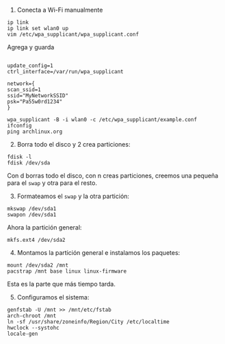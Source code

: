 1. Conecta a Wi-Fi manualmente
```
ip link
ip link set wlan0 up
vim /etc/wpa_supplicant/wpa_supplicant.conf
```
Agrega y guarda
 ```

update_config=1
ctrl_interface=/var/run/wpa_supplicant

network={
 scan_ssid=1
 ssid="MyNetworkSSID"
 psk="Pa55w0rd1234"
}

```
```
wpa_supplicant -B -i wlan0 -c /etc/wpa_supplicant/example.conf
ifconfig
ping archlinux.org
```

2. Borra todo el disco y 2 crea particiones:

```
fdisk -l
fdisk /dev/sda
```
Con d borras todo el disco, con n creas particiones, creemos una pequeña para el ``swap`` y otra para el resto.

3. Formateamos el ``swap`` y la otra partición:
```
mkswap /dev/sda1
swapon /dev/sda1
```

Ahora la partición general:
```
mkfs.ext4 /dev/sda2
```

4. Montamos la partición general e instalamos los paquetes:

```
mount /dev/sda2 /mnt 
pacstrap /mnt base linux linux-firmware
```
Esta es la parte que más tiempo tarda.

5. Configuramos el sistema:

```
genfstab -U /mnt >> /mnt/etc/fstab
arch-chroot /mnt
ln -sf /usr/share/zoneinfo/Region/City /etc/localtime
hwclock --systohc
locale-gen
```




